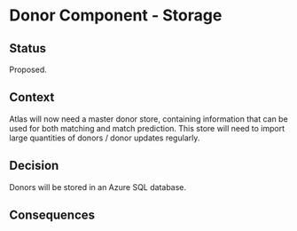 # Donor Component - Storage

## Status

Proposed.

## Context

Atlas will now need a master donor store, containing information that can be used for both matching and match prediction.
This store will need to import large quantities of donors / donor updates regularly. 

## Decision

Donors will be stored in an Azure SQL database.

## Consequences
